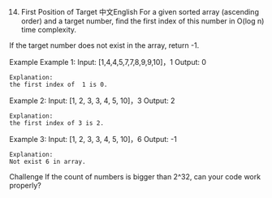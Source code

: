 14. First Position of Target
中文English
For a given sorted array (ascending order) and a target number, find the first index of this number in O(log n) time complexity.

If the target number does not exist in the array, return -1.

Example
Example 1:
	Input:  [1,4,4,5,7,7,8,9,9,10]，1
	Output: 0
	
	Explanation: 
	the first index of  1 is 0.

Example 2:
	Input: [1, 2, 3, 3, 4, 5, 10]，3
	Output: 2
	
	Explanation: 
	the first index of 3 is 2.

Example 3:
	Input: [1, 2, 3, 3, 4, 5, 10]，6
	Output: -1
	
	Explanation: 
	Not exist 6 in array.

Challenge
If the count of numbers is bigger than 2^32, can your code work properly?

